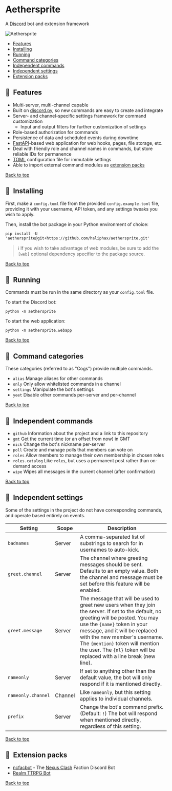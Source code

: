 # Aethersprite

A [Discord][] bot and extension framework

![Aethersprite](https://github.com/haliphax/aethersprite/raw/assets/aethersprite.jpg)

- [Features](#features)
- [Installing](#installing)
- [Running](#running)
- [Command categories](#command-categories)
- [Independent commands](#independent-commands)
- [Independent settings](#independent-settings)
- [Extension packs](#extension-packs)

## 📣 Features

- Multi-server, multi-channel capable
- Built on [discord.py][], so new commands are easy to create and integrate
- Server- and channel-specific settings framework for command customization
  - Input and output filters for further customization of settings
- Role-based authorization for commands
- Persistence of data and scheduled events during downtime
- [FastAPI][]-based web application for web hooks, pages, file storage, etc.
- Deal with friendly role and channel names in commands, but store reliable IDs
  for permanence
- [TOML][] configuration file for immutable settings
- Able to import external command modules as [extension packs][]

[Back to top](#aethersprite)

## 👷 Installing

First, make a `config.toml` file from the provided `config.example.toml` file,
providing it with your username, API token, and any settings tweaks you wish to
apply.

Then, install the bot package in your Python environment of choice:

```shell
pip install -U 'aethersprite@git+https://github.com/haliphax/aethersprite.git'
```

> ℹ️ If you wish to take advantage of web modules, be sure to add the `[web]`
> optional dependency specifier to the package source.

[Back to top](#aethersprite)

## 🏃 Running

Commands must be run in the same directory as your `config.toml` file.

To start the Discord bot:

```shell
python -m aethersprite
```

To start the web application:

```shell
python -m aethersprite.webapp
```

[Back to top](#aethersprite)

## 📖 Command categories

These categories (referred to as "Cogs") provide multiple commands.

- `alias`
  Manage aliases for other commands
- `only`
  Only allow whitelisted commands in a channel
- `settings`
  Manipulate the bot's settings
- `yeet`
  Disable other commands per-server and per-channel

[Back to top](#aethersprite)

## 🎲 Independent commands

- `github`
  Information about the project and a link to this repository
- `gmt`
  Get the current time (or an offset from now) in GMT
- `nick`
  Change the bot's nickname per-server
- `poll`
  Create and manage polls that members can vote on
- `roles`
  Allow members to manage their own membership in chosen roles
- `roles.catalog`
  Like `roles`, but uses a permanent post rather than on-demand access
- `wipe`
  Wipes all messages in the current channel (after confirmation)

[Back to top](#aethersprite)

## 🔧 Independent settings

Some of the settings in the project do not have corresponding commands, and
operate based entirely on events.

| Setting            | Scope   | Description                                                                                                                                                                                                                                                                                                                                         |
| ------------------ | ------- | --------------------------------------------------------------------------------------------------------------------------------------------------------------------------------------------------------------------------------------------------------------------------------------------------------------------------------------------------- |
| `badnames`         | Server  | A comma-separated list of substrings to search for in usernames to auto-kick.                                                                                                                                                                                                                                                                       |
| `greet.channel`    | Server  | The channel where greeting messages should be sent. Defaults to an empty value. Both the channel and message must be set before this feature will be enabled.                                                                                                                                                                                       |
| `greet.message`    | Server  | The message that will be used to greet new users when they join the server. If set to the default, no greeting will be posted. You may use the `{name}` token in your message, and it will be replaced with the new member's username. The `{mention}` token will mention the user. The `{nl}` token will be replaced with a line break (new line). |
| `nameonly`         | Server  | If set to anything other than the default value, the bot will only respond if it is mentioned directly.                                                                                                                                                                                                                                             |
| `nameonly.channel` | Channel | Like `nameonly`, but this setting applies to individual channels.                                                                                                                                                                                                                                                                                   |
| `prefix`           | Server  | Change the bot's command prefix. (Default: `!`) The bot will respond when mentioned directly, regardless of this setting.                                                                                                                                                                                                                           |

[Back to top](#aethersprite)

## 🎁 Extension packs

- [ncfacbot][] - The [Nexus Clash][] Faction Discord Bot
- [Realm TTRPG Bot][]

[Back to top](#aethersprite)

[discord.py]: https://discordpy.readthedocs.io
[discord]: https://discordapp.com
[discord bot safe readme]: ./ncfacbot/extensions/safe.md
[extension packs]: #extension-packs
[fastapi]: https://fastapi.tiangolo.com
[ncfacbot]: https://github.com/haliphax/ncfacbot
[nexus clash]: https://www.nexusclash.com
[realm ttrpg bot]: https://github.com/realm-ttrpg/discord-bot
[toml]: https://github.com/toml-lang/toml
